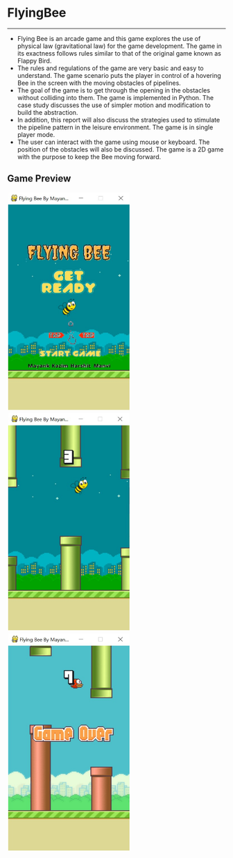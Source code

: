 # FlyingBee
---
- Flying Bee is an arcade game and this game explores the use of physical law (gravitational law) for the game
development. The game in its exactness follows rules similar to that of the original
game known as Flappy Bird.
- The rules and regulations of the game are very basic and easy to understand. The
game scenario puts the player in control of a hovering Bee in the screen with the
moving obstacles of pipelines.
- The goal of the game is to get through the opening in the obstacles without
colliding into them. The game is implemented in Python. The case study discusses
the use of simpler motion and modification to build the abstraction.
- In addition, this report will also discuss the strategies used to stimulate the pipeline
pattern in the leisure environment. The game is in single player mode.
- The user can interact with the game using mouse or keyboard. The position of the
obstacles will also be discussed. The game is a 2D game with the purpose to keep
the Bee moving forward.

## Game Preview
<div stlyle = "display : flex;">
<img style = "padding : 2px 2px;" src="screenshot1.jpg" width="280" height="500">
<img style = "padding : 2px 2px;" src="screenshot2.jpg" width="280" height="500">
<img style = "padding : 2px 2px;" src="screenshot3.jpg" width="280" height="500">
</div>
